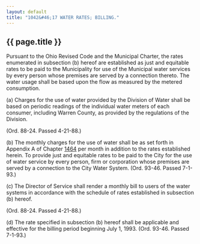```yaml
---
layout: default 
title: "1042&#46;17 WATER RATES; BILLING."
---
```


{{ page.title }}
----------------

Pursuant to the Ohio Revised Code and the Municipal Charter, the rates
enumerated in subsection (b) hereof are established as just and
equitable rates to be paid to the Municipality for use of the Municipal
water services by every person whose premises are served by a connection
thereto. The water usage shall be based upon the flow as measured by the
metered consumption.

​(a) Charges for the use of water provided by the Division of Water
shall be based on periodic readings of the individual water meters of
each consumer, including Warren County, as provided by the regulations
of the Division.

(Ord. 88-24. Passed 4-21-88.)

​(b) The monthly charges for the use of water shall be as set forth in
Appendix A of Chapter [1464](58d37b9c.html) per month in addition to the
rates established herein. To provide just and equitable rates to be paid
to the City for the use of water service by every person, firm or
corporation whose premises are served by a connection to the City Water
System. (Ord. 93-46. Passed 7-1-93.)

​(c) The Director of Service shall render a monthly bill to users of the
water systems in accordance with the schedule of rates established in
subsection (b) hereof.

(Ord. 88-24. Passed 4-21-88.)

​(d) The rate specified in subsection (b) hereof shall be applicable and
effective for the billing period beginning July 1, 1993. (Ord. 93-46.
Passed 7-1-93.)
